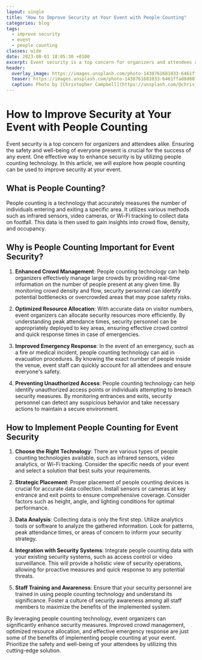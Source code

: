 ```yaml
---
layout: single
title: "How to Improve Security at Your Event with People Counting"
categories: blog
tags:
  - improve security
  - event
  - people counting
classes: wide
date: 2023-08-01 18:05:30 +0100
excerpt: Event security is a top concern for organizers and attendees alike.
header:
  overlay_image: https://images.unsplash.com/photo-1438761681033-6461ffad8d80?crop=entropy&cs=tinysrgb&fit=max&fm=jpg&ixid=M3w0Nzk0ODB8MHwxfHNlYXJjaHwyfHxpbXByb3ZlJTIwc2VjdXJpdHklMkMlMjBldmVudCUyQyUyMHBlb3BsZSUyMGNvdW50aW5nfGVufDB8MHx8fDE2OTA5MDU5MjN8MA&ixlib=rb-4.0.3&q=80&w=1080
  teaser: https://images.unsplash.com/photo-1438761681033-6461ffad8d80?crop=entropy&cs=tinysrgb&fit=max&fm=jpg&ixid=M3w0Nzk0ODB8MHwxfHNlYXJjaHwyfHxpbXByb3ZlJTIwc2VjdXJpdHklMkMlMjBldmVudCUyQyUyMHBlb3BsZSUyMGNvdW50aW5nfGVufDB8MHx8fDE2OTA5MDU5MjN8MA&ixlib=rb-4.0.3&q=80&w=400
  caption: Photo by [Christopher Campbell](https://unsplash.com/@chrisjoelcampbell?utm_source=peoplecounter&utm_medium=referral) on [Unsplash](https://unsplash.com/?utm_source=peoplecounter&utm_medium=referral)
---
```


# How to Improve Security at Your Event with People Counting

Event security is a top concern for organizers and attendees alike. Ensuring the safety and well-being of everyone present is crucial for the success of any event. One effective way to enhance security is by utilizing people counting technology. In this article, we will explore how people counting can be used to improve security at your event.

## What is People Counting?

People counting is a technology that accurately measures the number of individuals entering and exiting a specific area. It utilizes various methods such as infrared sensors, video cameras, or Wi-Fi tracking to collect data on footfall. This data is then used to gain insights into crowd flow, density, and occupancy.

## Why is People Counting Important for Event Security?

1. **Enhanced Crowd Management**: People counting technology can help organizers effectively manage large crowds by providing real-time information on the number of people present at any given time. By monitoring crowd density and flow, security personnel can identify potential bottlenecks or overcrowded areas that may pose safety risks.

2. **Optimized Resource Allocation**: With accurate data on visitor numbers, event organizers can allocate security resources more efficiently. By understanding peak attendance times, security personnel can be appropriately deployed to key areas, ensuring effective crowd control and quick response times in case of emergencies.

3. **Improved Emergency Response**: In the event of an emergency, such as a fire or medical incident, people counting technology can aid in evacuation procedures. By knowing the exact number of people inside the venue, event staff can quickly account for all attendees and ensure everyone's safety.

4. **Preventing Unauthorized Access**: People counting technology can help identify unauthorized access points or individuals attempting to breach security measures. By monitoring entrances and exits, security personnel can detect any suspicious behavior and take necessary actions to maintain a secure environment.

## How to Implement People Counting for Event Security

1. **Choose the Right Technology**: There are various types of people counting technologies available, such as infrared sensors, video analytics, or Wi-Fi tracking. Consider the specific needs of your event and select a solution that best suits your requirements.

2. **Strategic Placement**: Proper placement of people counting devices is crucial for accurate data collection. Install sensors or cameras at key entrance and exit points to ensure comprehensive coverage. Consider factors such as height, angle, and lighting conditions for optimal performance.

3. **Data Analysis**: Collecting data is only the first step. Utilize analytics tools or software to analyze the gathered information. Look for patterns, peak attendance times, or areas of concern to inform your security strategy.

4. **Integration with Security Systems**: Integrate people counting data with your existing security systems, such as access control or video surveillance. This will provide a holistic view of security operations, allowing for proactive measures and quick response to any potential threats.

5. **Staff Training and Awareness**: Ensure that your security personnel are trained in using people counting technology and understand its significance. Foster a culture of security awareness among all staff members to maximize the benefits of the implemented system.

By leveraging people counting technology, event organizers can significantly enhance security measures. Improved crowd management, optimized resource allocation, and effective emergency response are just some of the benefits of implementing people counting at your event. Prioritize the safety and well-being of your attendees by utilizing this cutting-edge solution.